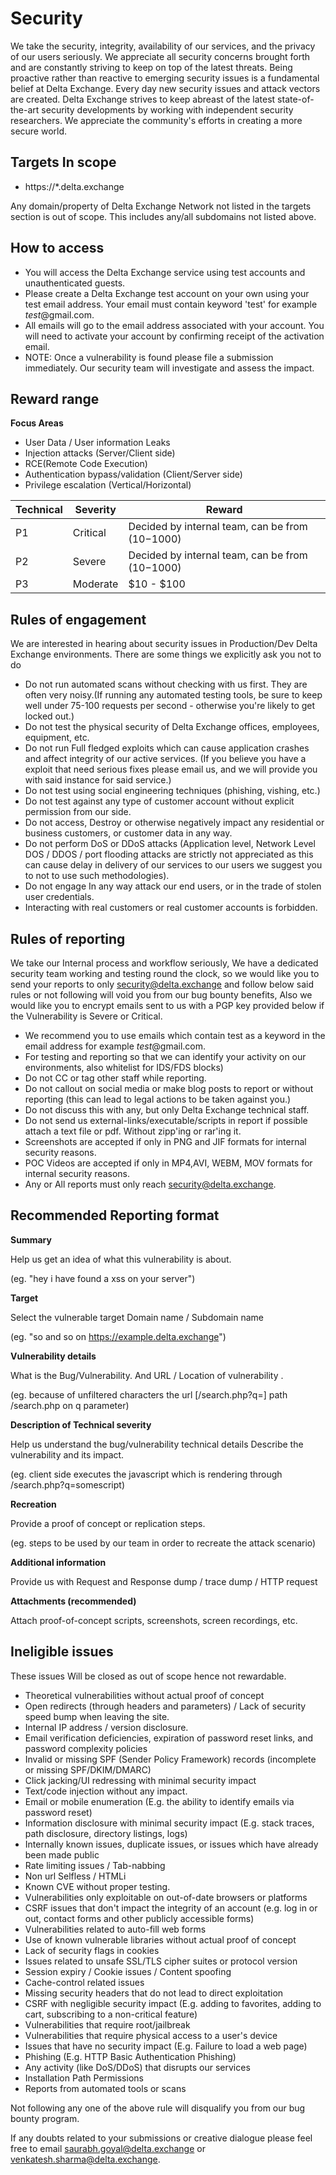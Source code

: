 # Security
We take the security, integrity, availability of our services, and the privacy of our users seriously. We appreciate all security concerns brought forth and are constantly striving to keep on top of the latest threats. Being proactive rather than reactive to emerging security issues is a fundamental belief at Delta Exchange. Every day new security issues and attack vectors are created. Delta Exchange strives to keep abreast of the latest state-of-the-art security developments by working with independent security researchers. We appreciate the community's efforts in creating a more secure world.


## Targets In scope
- https://*.delta.exchange

Any domain/property of Delta Exchange Network not listed in the targets section is out of scope. This includes any/all subdomains not listed above.

## How to access
- You will access the Delta Exchange service using test accounts and unauthenticated guests.
- Please create a Delta Exchange test account on your own using your test email address. Your email must contain keyword 'test' for example *test*@gmail.com. 
- All emails will go to the email address associated with your account. You will need to activate your account by confirming receipt of the activation email.
- NOTE: Once a vulnerability is found please file a submission immediately. Our security team will investigate and assess the impact.

## Reward range
<b>Focus Areas</b>

- User Data / User information Leaks
- Injection attacks (Server/Client side)
- RCE(Remote Code Execution)
- Authentication bypass/validation (Client/Server side)
- Privilege escalation (Vertical/Horizontal)
 

| Technical  | Severity  | Reward |
|---|---|---|
| P1  | Critical  | Decided by internal team, can be from ($10-$1000)  |
| P2  | Severe  | Decided by internal team, can be from ($10-$1000)  |
| P3  | Moderate  |  $10 - $100 |

## Rules of engagement
We are interested in hearing about security issues in Production/Dev Delta Exchange environments. 
There are some things we explicitly ask you not to do

- Do not run automated scans without checking with us first. They are often very noisy.(If running any automated testing tools, be sure to keep well under 75-100 requests per second - otherwise you're likely to get locked out.)
- Do not test the physical security of Delta Exchange offices, employees, equipment, etc.
- Do not run Full fledged exploits which can cause application crashes and affect integrity of our active services. (If you believe you have a exploit that need serious fixes please email us, and we will provide you with said instance for said service.)
- Do not test using social engineering techniques (phishing, vishing, etc.)
- Do not test against any type of customer account without explicit permission from our side.
- Do not access, Destroy or otherwise negatively impact any residential or business customers, or customer data in any way. 
- Do not perform DoS or DDoS attacks (Application level, Network Level DOS / DDOS / port flooding attacks are strictly not appreciated as this can cause delay in delivery of our services to our users we suggest you to not to use such methodologies).
- Do not engage In any way attack our end users, or in the trade of stolen user credentials.
- Interacting with real customers or real customer accounts is forbidden.

## Rules of reporting
We take our Internal process and workflow seriously, We have a dedicated security team working and testing round the clock, so we would like you to send your reports to only security@delta.exchange and follow below said rules or not following will void you from our bug bounty benefits, Also we would like you to encrypt emails sent to us with a PGP key provided below if the Vulnerability is Severe or Critical.

- We recommend you to use emails which contain test as a keyword in the email address for example *test*@gmail.com.
- For testing and reporting so that we can identify your activity on our environments, also whitelist for IDS/FDS blocks)
- Do not CC or tag other staff while reporting.
- Do not callout on social media or make blog posts to report or without reporting (this can lead to legal actions to be taken against you.)
- Do not discuss this with any, but only Delta Exchange technical staff.
- Do not send us external-links/executable/scripts in report if possible attach a text file or pdf. Without zipp'ing or rar'ing it.
- Screenshots are accepted if only in PNG and JIF formats for internal security reasons.
- POC Videos are accepted if only in MP4,AVI, WEBM, MOV formats for internal security reasons.
- Any or All reports must only reach security@delta.exchange.


## Recommended Reporting format
<b>Summary</b>

Help us get an idea of what this vulnerability is about.

(eg. "hey i have found a xss on your server")

<b>Target</b>

Select the vulnerable target Domain name / Subdomain name

(eg. "so and so on https://example.delta.exchange")

<b>Vulnerability details</b>

What is the Bug/Vulnerability. And URL / Location of vulnerability .

(eg. because of unfiltered characters the url [/search.php?q=<here>] path /search.php on q parameter)

<b>Description of Technical severity</b>

Help us understand the bug/vulnerability technical details
Describe the vulnerability and its impact.

(eg. client side executes the javascript which is rendering through /search.php?q=somescript)

<b>Recreation</b>

Provide a proof of concept or replication steps.

(eg. steps to be used by our team in order to recreate the attack scenario)

<b>Additional information</b>

Provide us with Request and Response dump / trace dump / HTTP request 

<b>Attachments (recommended)</b>

Attach proof-of-concept scripts, screenshots, screen recordings, etc.
     
## Ineligible issues
These issues Will be closed as out of scope hence not rewardable.

- Theoretical vulnerabilities without actual proof of concept
- Open redirects (through headers and parameters) / Lack of security speed bump when leaving the site.
- Internal IP address / version disclosure.
- Email verification deficiencies, expiration of password reset links, and password complexity policies
- Invalid or missing SPF (Sender Policy Framework) records (incomplete or missing SPF/DKIM/DMARC)
- Click jacking/UI redressing with minimal security impact
- Text/code injection without any impact.
- Email or mobile enumeration (E.g. the ability to identify emails via password reset)
- Information disclosure with minimal security impact (E.g. stack traces, path disclosure, directory listings, logs)
- Internally known issues, duplicate issues, or issues which have already been made public
- Rate limiting issues / Tab-nabbing
- Non url Selfless / HTMLi 
- Known CVE without proper testing.
- Vulnerabilities only exploitable on out-of-date browsers or platforms
- CSRF issues that don't impact the integrity of an account (e.g. log in or out, contact forms and other publicly accessible forms)
- Vulnerabilities related to auto-fill web forms
- Use of known vulnerable libraries without actual proof of concept
- Lack of security flags in cookies
- Issues related to unsafe SSL/TLS cipher suites or protocol version
- Session expiry / Cookie issues / Content spoofing
- Cache-control related issues
- Missing security headers that do not lead to direct exploitation
- CSRF with negligible security impact (E.g. adding to favorites, adding to cart, subscribing to a non-critical feature)
- Vulnerabilities that require root/jailbreak
- Vulnerabilities that require physical access to a user's device
- Issues that have no security impact (E.g. Failure to load a web page)
- Phishing (E.g. HTTP Basic Authentication Phishing)
- Any activity (like DoS/DDoS) that disrupts our services
- Installation Path Permissions
- Reports from automated tools or scans
  
Not following any one of the above rule will disqualify you from our bug bounty program.

If any doubts related to your submissions or creative dialogue please feel free to email saurabh.goyal@delta.exchange or venkatesh.sharma@delta.exchange.
